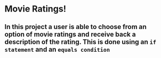 # Movie Ratings!

## In this project a user is able to choose from an option of movie ratings and receive back a description of the rating. This is done using an `if statement` and an `equals condition`